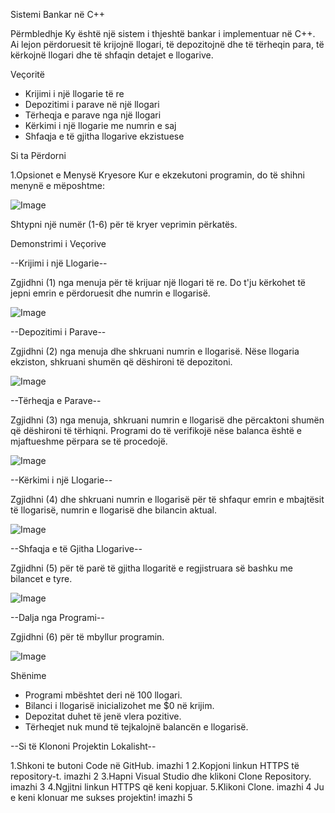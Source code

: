 Sistemi Bankar në C++

Përmbledhje
Ky është një sistem i thjeshtë bankar i implementuar në C++. Ai lejon përdoruesit të krijojnë llogari, të depozitojnë dhe të tërheqin para, të kërkojnë llogari dhe të shfaqin detajet e llogarive.

Veçoritë
- Krijimi i një llogarie të re
- Depozitimi i parave në një llogari
- Tërheqja e parave nga një llogari
- Kërkimi i një llogarie me numrin e saj
- Shfaqja e të gjitha llogarive ekzistuese

Si ta Përdorni

1.Opsionet e Menysë Kryesore
Kur e ekzekutoni programin, do të shihni menynë e mëposhtme:

![Image](https://github.com/user-attachments/assets/2d4627d5-5c9f-4c35-8b78-34edada063d2)

Shtypni një numër (1-6) për të kryer veprimin përkatës.

Demonstrimi i Veçorive

--Krijimi i një Llogarie--

Zgjidhni (1) nga menuja për të krijuar një llogari të re. Do t'ju kërkohet të jepni emrin e përdoruesit dhe numrin e llogarisë.

![Image](https://github.com/user-attachments/assets/386aa8c3-de98-40be-8d6b-123a7fe35735)


--Depozitimi i Parave--

Zgjidhni (2) nga menuja dhe shkruani numrin e llogarisë. Nëse llogaria ekziston, shkruani shumën që dëshironi të depozitoni.

![Image](https://github.com/user-attachments/assets/09b58855-71bd-4750-8bf7-c551db626e8d)

--Tërheqja e Parave--

Zgjidhni (3) nga menuja, shkruani numrin e llogarisë dhe përcaktoni shumën që dëshironi të tërhiqni. Programi do të verifikojë nëse balanca është e mjaftueshme përpara se të procedojë.

![Image](https://github.com/user-attachments/assets/da9ef5ed-1399-4236-a028-a6dd68be62d7)

--Kërkimi i një Llogarie--

Zgjidhni (4) dhe shkruani numrin e llogarisë për të shfaqur emrin e mbajtësit të llogarisë, numrin e llogarisë dhe bilancin aktual.

![Image](https://github.com/user-attachments/assets/4a15b8b9-6366-4349-bbad-b41e559c6694)

--Shfaqja e të Gjitha Llogarive--

Zgjidhni (5) për të parë të gjitha llogaritë e regjistruara së bashku me bilancet e tyre.

![Image](https://github.com/user-attachments/assets/09d01582-9ce1-42ec-aa99-985ae9b8796f)

--Dalja nga Programi--

Zgjidhni (6) për të mbyllur programin.

![Image](https://github.com/user-attachments/assets/7ec25b43-9dae-4e5e-ad30-2366cddb1f49)

Shënime
- Programi mbështet deri në 100 llogari.
- Bilanci i llogarisë inicializohet me $0 në krijim.
- Depozitat duhet të jenë vlera pozitive.
- Tërheqjet nuk mund të tejkalojnë balancën e llogarisë.

--Si të Klononi Projektin Lokalisht--

1.Shkoni te butoni Code në GitHub.
imazhi 1
2.Kopjoni linkun HTTPS të repository-t.
imazhi 2
3.Hapni Visual Studio dhe klikoni Clone Repository.
imazhi 3
4.Ngjitni linkun HTTPS që keni kopjuar.
5.Klikoni Clone.
imazhi 4
Ju e keni klonuar me sukses projektin!
imazhi 5

